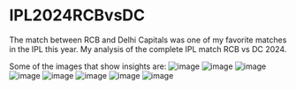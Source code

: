 # IPL2024RCBvsDC
The match between RCB and Delhi Capitals was one of my favorite matches in the IPL this year. My analysis of the complete IPL match RCB vs DC 2024.

Some of the images that show insights are:
![image](https://github.com/Ravindranathkv/IPL2024RCBvsDC/assets/118389425/157f2418-c082-4e4a-a427-f7081fd928f4)
![image](https://github.com/Ravindranathkv/IPL2024RCBvsDC/assets/118389425/f3f06ac9-cb63-4f56-9229-0d0030c77dcb)
![image](https://github.com/Ravindranathkv/IPL2024RCBvsDC/assets/118389425/2c5a2623-aa0b-473d-87a0-589fa57c0ae6)
![image](https://github.com/Ravindranathkv/IPL2024RCBvsDC/assets/118389425/a34246bc-679b-4c28-8c43-b5f4d1d2d121)
![image](https://github.com/Ravindranathkv/IPL2024RCBvsDC/assets/118389425/488a9726-dbd6-4fb3-9d51-ae2c385fb142)
![image](https://github.com/Ravindranathkv/IPL2024RCBvsDC/assets/118389425/8ba73254-e44b-42b5-b8bf-7346eab04193)
![image](https://github.com/Ravindranathkv/IPL2024RCBvsDC/assets/118389425/a3ece05f-a4ca-4c26-9e27-c3374c070322)
![image](https://github.com/Ravindranathkv/IPL2024RCBvsDC/assets/118389425/9ea9acca-9e70-4835-afd4-e7fe15c33d94)
